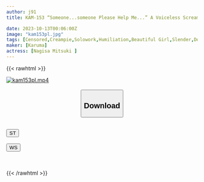 ```yaml
---
author: j91
title: KAM-153 “Someone...someone Please Help Me...” A Voiceless Scream! I Can't Even Moan And Suppress My Voice... Beautiful Girl In A Sensitive Uniform Gets Creampied Inside The Library 2 Mitsuki Nagisa

date: 2023-10-13T00:06:00Z
image: "kam153pl.jpg"
tags: [Censored,Creampie,Solowork,Humiliation,Beautiful Girl,Slender,Documentary	]
maker: [Karuma]
actress: [Nagisa Mitsuki ]
---
```



{{< rawhtml >}}

<div class="video" data-videoid="A0Kpyrl2yquXLve">
    <a href="javascript:;">
        <img src="https://my.j91.asia/posts/kam153pl/kam153pl.jpg" width="WIDTH" height="HEIGHT" alt="kam153pl.mp4" loading="lazy">
    </a>
</div>

<script type="text/javascript" src="https://j91.asia/asset/on-demand-st.js"></script>

<br>
  <link rel="stylesheet" href="https://j91.asia/asset/bs5.css">
  
  <center>
  <button class="btn btn-primary" type="button" data-bs-toggle="collapse" data-bs-target=".multi-collapse" aria-expanded="false" aria-controls="multiCollapseExample1 multiCollapseExample2"><h2>Download</h2></button></center>
</p>
<div class="row">
  <div class="col">
    <div class="collapse multi-collapse" id="multiCollapseExample1">
      <div class="card card-body">
	      	      <br>
<div class="buttons">  
<a href="https://streamtape.to/v/A0Kpyrl2yquXLve"><button class="btn-hover color-3"><i class="fa fa-download"></i> ST</button></a></div>
    </div>
  </div>
</div>
  <div class="col">
    <div class="collapse multi-collapse" id="multiCollapseExample2">
      <div class="card card-body">
	      <br>
<div class="buttons">
    <a href="https://wolfstream.tv/w3kaobvhz5ml"><button class="btn-hover color-9"><i class="fa fa-download"></i> WS</button></a></div>
<br><br>
      </div>
    </div>
  </div>
</div>

{{< /rawhtml >}}
